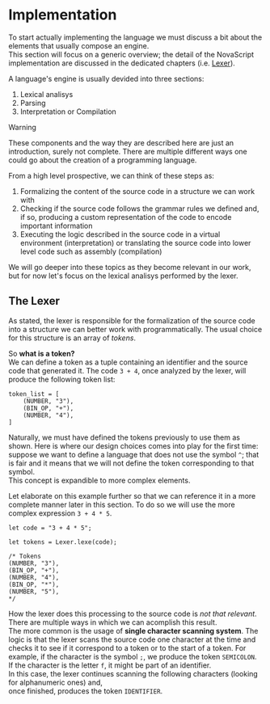 # Implementation

To start actually implementing the language we must discuss a bit about the
elements that usually compose an engine.  
This section will focus on a generic overview; the detail of the NovaScript
implementation are discussed in the dedicated chapters (i.e. [Lexer](./lexer.md)).

A language's engine is usually devided into three sections:

1. Lexical analisys
2. Parsing
3. Interpretation or Compilation

> [!WARNING]
> These components and the way they are described here are just an introduction,
> surely not complete.
> There are multiple different ways one could go about the creation of a
> programming language.

From a high level prospective, we can think of these steps as:

1. Formalizing the content of the source code in a structure we can work with
2. Checking if the source code follows the grammar rules we defined and, if so,
   producing a custom representation of the code to encode important information
3. Executing the logic described in the source code in a virtual environment
   (interpretation) or translating the source code into lower level code such
   as assembly (compilation)

We will go deeper into these topics as they become relevant in our work, but for now
let's focus on the lexical analisys performed by the lexer.

## The Lexer

As stated, the lexer is responsible for the formalization of the source code
into a structure we can better work with programmatically.
The usual choice for this structure is an array of _tokens_.

So **what is a token?**  
We can define a token as a tuple containing an identifier and the source code
that generated it.
The code `3 + 4`, once analyzed by the lexer, will produce the following token
list:

```typescript:tokens
token_list = [
    (NUMBER, "3"),
    (BIN_OP, "+"),
    (NUMBER, "4"),
]
```

Naturally, we must have defined the tokens previously to use them as shown.
Here is where our design choices comes into play for the first time: suppose we
want to define a language that does not use the symbol `^`; that is fair and it
means that we will not define the token corresponding to that symbol.  
This concept is expandible to more complex elements.

Let elaborate on this example further so that we can reference it in a more
complete manner later in this section.
To do so we will use the more complex expression `3 + 4 * 5`.

```typescript:Lexing example
let code = "3 + 4 * 5";

let tokens = Lexer.lexe(code);

/* Tokens
(NUMBER, "3"),
(BIN_OP, "+"),
(NUMBER, "4"),
(BIN_OP, "*"),
(NUMBER, "5"),
*/
```

How the lexer does this processing to the source code is _not that relevant_.
There are multiple ways in which we can acomplish this result.  
The more common is the usage of **single character scanning system**.
The logic is that the lexer scans the source code one character at the time and
checks it to see if it correspond to a token or to the start of a token.
For example, if the character is the symbol `;`, we produce the token `SEMICOLON`.  
If the character is the letter `f`, it might be part of an identifier.  
In this case, the lexer continues scanning the following characters (looking for alphanumeric ones) and,  
once finished, produces the token `IDENTIFIER`.
